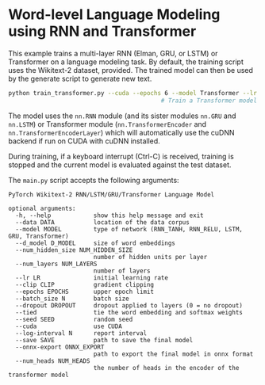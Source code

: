 # Word-level Language Modeling using RNN and Transformer

This example trains a multi-layer RNN (Elman, GRU, or LSTM) or Transformer on a language modeling task. By default, the training script uses the Wikitext-2 dataset, provided.
The trained model can then be used by the generate script to generate new text.

```bash
python train_transformer.py --cuda --epochs 6 --model Transformer --lr 5
                                           # Train a Transformer model on Wikitext-2 with CUDA.
```

The model uses the `nn.RNN` module (and its sister modules `nn.GRU` and `nn.LSTM`) or Transformer module (`nn.TransformerEncoder` and `nn.TransformerEncoderLayer`) which will automatically use the cuDNN backend if run on CUDA with cuDNN installed.

During training, if a keyboard interrupt (Ctrl-C) is received, training is stopped and the current model is evaluated against the test dataset.

The `main.py` script accepts the following arguments:

```shell
PyTorch Wikitext-2 RNN/LSTM/GRU/Transformer Language Model

optional arguments:
  -h, --help            show this help message and exit
  --data DATA           location of the data corpus
  --model MODEL         type of network (RNN_TANH, RNN_RELU, LSTM, GRU, Transformer)
  --d_model D_MODEL     size of word embeddings
  --num_hidden_size NUM_HIDDEN_SIZE
                        number of hidden units per layer
  --num_layers NUM_LAYERS
                        number of layers
  --lr LR               initial learning rate
  --clip CLIP           gradient clipping
  --epochs EPOCHS       upper epoch limit
  --batch_size N        batch size
  --dropout DROPOUT     dropout applied to layers (0 = no dropout)
  --tied                tie the word embedding and softmax weights
  --seed SEED           random seed
  --cuda                use CUDA
  --log-interval N      report interval
  --save SAVE           path to save the final model
  --onnx-export ONNX_EXPORT
                        path to export the final model in onnx format
  --num_heads NUM_HEADS
                        the number of heads in the encoder of the transformer model
```
